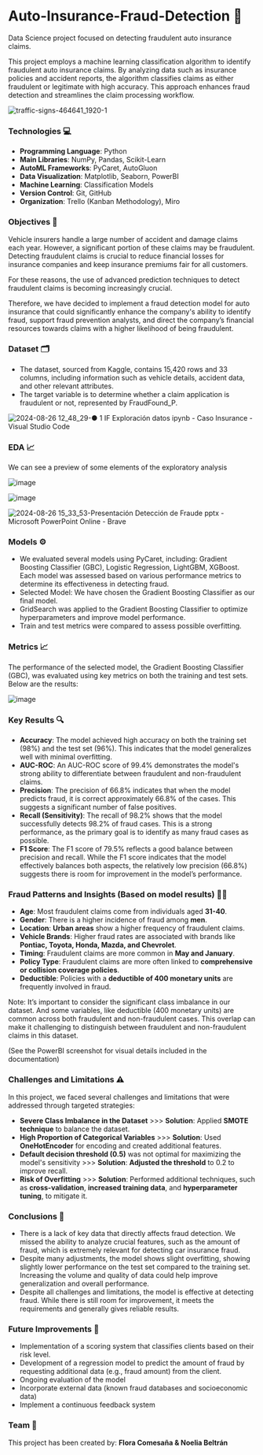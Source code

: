 # Auto-Insurance-Fraud-Detection 🚗
Data Science project focused on detecting fraudulent auto insurance claims.

This project employs a machine learning classification algorithm to identify fraudulent auto insurance claims. By analyzing data such as insurance policies and accident reports, the algorithm classifies claims as either fraudulent or legitimate with high accuracy. This approach enhances fraud detection and streamlines the claim processing workflow.

![traffic-signs-464641_1920-1](https://github.com/user-attachments/assets/2fcf7e1c-91a7-4661-97bf-344796aad03b)


### Technologies 💻 
- **Programming Language**: Python
- **Main Libraries**: NumPy, Pandas, Scikit-Learn
- **AutoML Frameworks**: PyCaret, AutoGluon 
- **Data Visualization**: Matplotlib, Seaborn, PowerBI
- **Machine Learning**: Classification Models
- **Version Control**: Git, GitHub
- **Organization**: Trello (Kanban Methodology), Miro

### Objectives 🎯
Vehicle insurers handle a large number of accident and damage claims each year. However, a significant portion of these claims may be fraudulent. Detecting fraudulent claims is crucial to reduce financial losses for insurance companies and keep insurance premiums fair for all customers.

For these reasons, the use of advanced prediction techniques to detect fraudulent claims is becoming increasingly crucial.

Therefore, we have decided to implement a fraud detection model for auto insurance that could significantly enhance the company's ability to identify fraud, support fraud prevention analysts, and direct the company’s financial resources towards claims with a higher likelihood of being fraudulent.

### Dataset 🗂️
- The dataset, sourced from Kaggle, contains 15,420 rows and 33 columns, including information such as vehicle details, accident data, and other relevant attributes.
- The target variable is to determine whether a claim application is fraudulent or not, represented by FraudFound_P.
  
![2024-08-26 12_48_29-● 1 IF Exploración datos ipynb - Caso Insurance - Visual Studio Code](https://github.com/user-attachments/assets/22b6ff3e-3f5f-4dd7-83f5-8fdf4890f96c)

### EDA 📈
We can see a preview of some elements of the exploratory analysis


![image](https://github.com/user-attachments/assets/f5423ef5-77ff-43a5-9375-789b13eec6cf)

![image](https://github.com/user-attachments/assets/bef58645-fa71-42f7-8d71-c2368c96cb37)

![2024-08-26 15_33_53-Presentación Detección de Fraude pptx - Microsoft PowerPoint Online - Brave](https://github.com/user-attachments/assets/30905f66-683b-4c62-9500-d35e95dbe36a)



### Models ⚙️
- We evaluated several models using PyCaret, including: Gradient Boosting Classifier (GBC), Logistic Regression, LightGBM, XGBoost. Each model was assessed based on various performance metrics to determine its effectiveness in detecting fraud.
- Selected Model: We have chosen the Gradient Boosting Classifier as our final model. 
- GridSearch was applied to the Gradient Boosting Classifier to optimize hyperparameters and improve model performance.
- Train and test metrics were compared to assess possible overfitting.

### Metrics 📈
The performance of the selected model, the Gradient Boosting Classifier (GBC), was evaluated using key metrics on both the training and test sets. Below are the results:

![image](https://github.com/user-attachments/assets/58bc5290-24dd-4ba1-a6e3-b001a844fba1)

### Key Results 🔍
- **Accuracy**: The model achieved high accuracy on both the training set (98%) and the test set (96%). This indicates that the model generalizes well with minimal overfitting.
- **AUC-ROC**: An AUC-ROC score of 99.4% demonstrates the model's strong ability to differentiate between fraudulent and non-fraudulent claims.
- **Precision**: The precision of 66.8% indicates that when the model predicts fraud, it is correct approximately 66.8% of the cases. This suggests a significant number of false positives.
- **Recall (Sensitivity)**: The recall of 98.2% shows that the model successfully detects 98.2% of fraud cases. This is a strong performance, as the primary goal is to identify as many fraud cases as possible.
- **F1 Score**: The F1 score of 79.5% reflects a good balance between precision and recall. While the F1 score indicates that the model effectively balances both aspects, the relatively low precision (66.8%) suggests there is room for improvement in the model’s performance.

### Fraud Patterns and Insights (Based on model results) 🕵️‍♂️
- **Age**: Most fraudulent claims come from individuals aged **31-40**.
- **Gender**: There is a higher incidence of fraud among **men**.
- **Location**: **Urban areas** show a higher frequency of fraudulent claims.
- **Vehicle Brands**: Higher fraud rates are associated with brands like **Pontiac, Toyota, Honda, Mazda, and Chevrolet**.
- **Timing**: Fraudulent claims are more common in **May and January**.
- **Policy Type**: Fraudulent claims are more often linked to **comprehensive or collision coverage policies**.
- **Deductible**: Policies with a **deductible of 400 monetary units** are frequently involved in fraud.

Note: It’s important to consider the significant class imbalance in our dataset. And some variables, like deductible (400 monetary units) are common across both fraudulent and non-fraudulent cases. This overlap can make it challenging to distinguish between fraudulent and non-fraudulent claims in this dataset.
  
(See the PowerBI screenshot for visual details included in the documentation)

### Challenges and Limitations ⚠️
In this project, we faced several challenges and limitations that were addressed through targeted strategies:

- **Severe Class Imbalance in the Dataset** >>> **Solution**: Applied **SMOTE technique** to balance the dataset.
- **High Proportion of Categorical Variables** >>> **Solution**: Used **OneHotEncoder** for encoding and created additional features.
- **Default decision threshold (0.5)** was not optimal for maximizing the model's sensitivity >>> **Solution**: **Adjusted the threshold** to 0.2 to improve recall.
- **Risk of Overfitting** >>> **Solution**: Performed additional techniques, such as **cross-validation**, **increased training data**, and **hyperparameter tuning**, to mitigate it.

### Conclusions 📝
- There is a lack of key data that directly affects fraud detection. We missed the ability to analyze crucial features, such as the amount of fraud, which is extremely relevant for detecting car insurance fraud.
- Despite many adjustments, the model shows slight overfitting, showing slightly lower performance on the test set compared to the training set. Increasing the volume and quality of data could help improve generalization and overall performance.
- Despite all challenges and limitations, the model is effective at detecting fraud. While there is still room for improvement, it meets the requirements and generally gives reliable results.
  
### Future Improvements 🔧
- Implementation of a scoring system that classifies clients based on their risk level.
- Development of a regression model to predict the amount of fraud by requesting additional data (e.g., fraud amount) from the client.
- Ongoing evaluation of the model
- Incorporate external data (known fraud databases and socioeconomic data)
- Implement a continuous feedback system
  
### Team 👥
This project has been created by: **Flora Comesaña & Noelia Beltrán**
